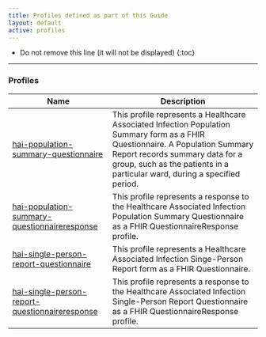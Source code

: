 ```yaml
---
title: Profiles defined as part of this Guide
layout: default
active: profiles
---
```


<!-- { :.no_toc } -->

<!-- TOC  the css styling for this is \pages\assets\css\project.css under 'markdown-toc'-->

* Do not remove this line (it will not be displayed)
{:toc}

<!-- end TOC -->

---
### Profiles

<table>
  <thead>
    <tr>
      <th>Name</th>
      <th>Description</th>
    </tr>
  </thead>
  <tbody>
    <tr>
      <td><a href="StructureDefinition-hai-population-summary-questionnaire.html">hai-population-summary-questionnaire</a></td>
      <td>This profile represents a Healthcare Associated Infection Population Summary form as a FHIR Questionnaire. A Population Summary Report records summary data for a group, such as the patients in a particular ward, during a specified period.</td>
    </tr>
    <tr>
      <td><a href="StructureDefinition-hai-population-summary-questionnaireresponse.html">hai-population-summary-questionnaireresponse</a></td>
      <td>This profile represents a response to the Healthcare Associated Infection Population Summary Questionnaire as a FHIR QuestionnaireResponse profile.</td>
    </tr>
    <tr>
      <td><a href="StructureDefinition-hai-single-person-report-questionnaire.html">hai-single-person-report-questionnaire</a></td>
      <td>This profile represents a Healthcare Associated Infection Singe-Person Report form as a FHIR Questionnaire.</td>
    </tr>
    <tr>
      <td><a href="StructureDefinition-hai-single-person-report-questionnaireresponse.html">hai-single-person-report-questionnaireresponse</a></td>
      <td>This profile represents a response to the Healthcare Associated Infection Single-Person Report Questionnaire as a FHIR QuestionnaireResponse profile.</td>
    </tr>
  </tbody>
</table>


